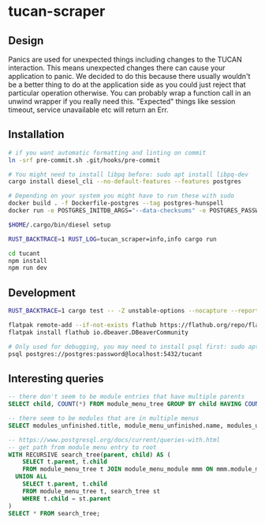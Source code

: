 # tucan-scraper

## Design

Panics are used for unexpected things including changes to the TUCAN interaction.
This means unexpected changes there can cause your application to panic. We decided to do this because there usually wouldn't be a better thing to do at the application side as you could just reject that particular operation otherwise. You can probably wrap a function call in an unwind wrapper if you really need this. "Expected" things like session timeout, service unavailable etc will return an Err.

## Installation

```bash
# if you want automatic formatting and linting on commit
ln -srf pre-commit.sh .git/hooks/pre-commit

# You might need to install libpq before: sudo apt install libpq-dev
cargo install diesel_cli --no-default-features --features postgres

# Depending on your system you might have to run these with sudo
docker build . -f Dockerfile-postgres --tag postgres-hunspell
docker run -e POSTGRES_INITDB_ARGS="--data-checksums" -e POSTGRES_PASSWORD=password -p 5432:5432 -it postgres-hunspell

$HOME/.cargo/bin/diesel setup

RUST_BACKTRACE=1 RUST_LOG=tucan_scraper=info,info cargo run

cd tucant
npm install
npm run dev
```

## Development

```bash
RUST_BACKTRACE=1 cargo test -- -Z unstable-options --nocapture --report-time

flatpak remote-add --if-not-exists flathub https://flathub.org/repo/flathub.flatpakrepo
flatpak install flathub io.dbeaver.DBeaverCommunity

# Only used for debugging, you may need to install psql first: sudo apt-get install postgresql
psql postgres://postgres:password@localhost:5432/tucant
```

## Interesting queries

```sql
-- there don't seem to be module entries that have multiple parents
SELECT child, COUNT(*) FROM module_menu_tree GROUP BY child HAVING COUNT(*) != 1;

-- there seem to be modules that are in multiple menus
SELECT modules_unfinished.title, module_menu_unfinished.name, modules_unfinished.tucan_id FROM module_menu_module NATURAL JOIN (SELECT module_id FROM module_menu_module GROUP BY module_id HAVING COUNT(*) != 1) dm JOIN module_menu_unfinished ON module_menu_unfinished.tucan_id = module_menu_module.module_menu_id JOIN modules_unfinished ON modules_unfinished.tucan_id = module_menu_module.module_id ORDER BY modules_unfinished.tucan_id;

-- https://www.postgresql.org/docs/current/queries-with.html
-- get path from module menu entry to root
WITH RECURSIVE search_tree(parent, child) AS (
    SELECT t.parent, t.child
    FROM module_menu_tree t JOIN module_menu_module mmm ON mmm.module_menu_id = t.child WHERE mmm.module_id = '\x000154f481a77362'
  UNION ALL
    SELECT t.parent, t.child
    FROM module_menu_tree t, search_tree st
    WHERE t.child = st.parent
)
SELECT * FROM search_tree;

```
